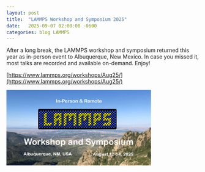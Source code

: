 ```yaml
---
layout: post
title:  "LAMMPS Workshop and Symposium 2025"
date:   2025-09-07 02:00:00 -0600
categories: blog LAMMPS
---
```


After a long break, the LAMMPS workshop and symposium returned this year as
in-person event to Albuquerque, New Mexico. In case you missed it,
most talks are recorded and available on-demand. Enjoy!

[https://www.lammps.org/workshops/Aug25/](https://www.lammps.org/workshops/Aug25/)

<img style="width: 75%;" src="/assets/img/lammps-workshop-2025.jpg" />
